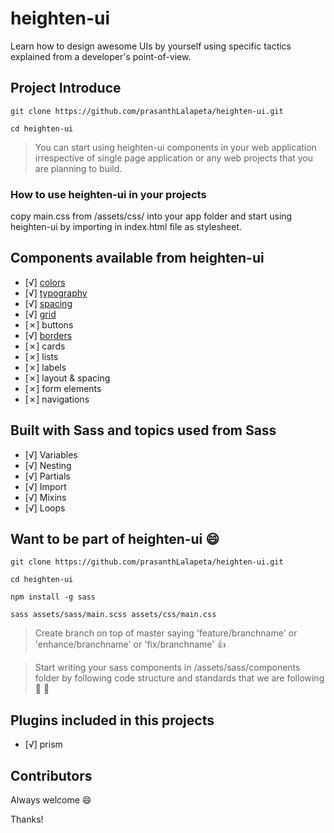 # heighten-ui

Learn how to design awesome UIs by yourself using specific tactics explained from a developer's point-of-view.

## Project Introduce

```
git clone https://github.com/prasanthLalapeta/heighten-ui.git  

cd heighten-ui
```

>You can start using heighten-ui components in your web application irrespective of single page application or any web projects that you are planning to build.

### How to use heighten-ui in your projects

copy main.css from /assets/css/ into your app folder and start using heighten-ui by importing in index.html file as stylesheet.

## Components available from heighten-ui
- [√] [colors](https://heightenui.herokuapp.com/colors.html)
- [√] [typography](https://heightenui.herokuapp.com/typography.html)
- [√] [spacing](https://heightenui.herokuapp.com/spacing.html)
- [√] [grid](https://heightenui.herokuapp.com/layout.html)
- [✗] buttons
- [√] [borders](https://heightenui.herokuapp.com/borders.html)
- [✗] cards
- [✗] lists
- [✗] labels
- [✗] layout & spacing
- [✗] form elements
- [✗] navigations

## Built with Sass and topics used from Sass

- [√] Variables
- [√] Nesting
- [√] Partials
- [√] Import
- [√] Mixins
- [√] Loops

## Want to be part of heighten-ui 😄

```
git clone https://github.com/prasanthLalapeta/heighten-ui.git  

cd heighten-ui

npm install -g sass

sass assets/sass/main.scss assets/css/main.css
```

>Create branch on top of master saying 'feature/branchname' or 'enhance/branchname' or 'fix/branchname' 👍

>Start writing your sass components in /assets/sass/components folder by following code structure and standards that we are following :raised_hands: :muscle:

## Plugins included in this projects

- [√] prism

## Contributors

Always welcome 😄

Thanks!
